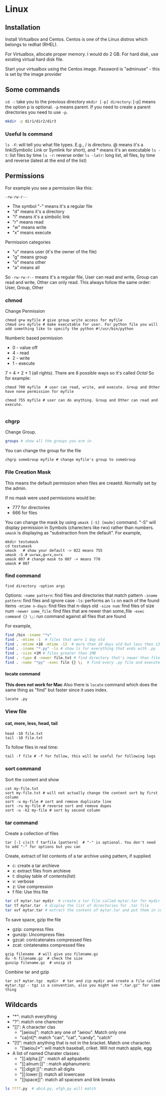 # Linux

## Installation

Install Virtualbox and Centos. Centos is one of the Linux distros which belongs to redhat (RHEL).

For Virtualbox, allocate proper memory. I would do 2 GB. For hard disk, use existing virtual hard disk file.

Start your virtualbox using the Centos image. Password is "adminuse" - this is set by the image provider

## Some commands

`cd -`: take you to the previous directory
`mkdir [-p] directory`: [-p] means the option p is optional. `-p` means parent. If you need to create a parent directories you need to use `-p`.

```bash
mkdir -p dir1/dir2/dir3
```

### Useful ls command

`ls -F`: will tell you what file types. E.g., / is directoru. @ means it's a link(Symbolic Link or Symlink for short), and \* means it's an executable
`ls -t`: list files by time
`ls -r`: reverse order
`ls -latr`: long list, all files, by time and reverse (latest at the end of the list)

## Permissions

For example you see a permission like this:

```
-rw-rw-r--
```

- The symbol "-" means it's a regular file
- "d" means it's a directory
- "l" means it's a simbolic link
- "r" means read
- "w" means write
- "x" means execute

Permission categories

- "u" means user (it's the owner of the file)
- "g" means group
- "o" means other
- "a" means all

So `-rw-rw-r--` means it's a regular file, User can read and write, Group can read and write, Other can only read. This always follow the same order: User, Group, Other

### chmod

Change Permission

```
chmod g+w myfile # give group write access for myfile
chmod u+x myfile # make executable for user. For python file you will add something like to specify the python #!/usr/bin/python
```

Numberic based permission

- 0 - value off
- 4 - read
- 2 - write
- 1 - execute

7 = 4 + 2 + 1 (all rights). There are 8 possible ways so it's called _Octal_
So for example:

```
chmod 700 myfile  # user can read, write, and execute. Group and Other have none permission for myfile

chmod 755 myfile # user can do anything. Group and Other can read and execute.


```

### chgrp

Change Group.

```bash
groups # show all the groups you are in

```

You can change the group for the file

```
chgrp someGroup myfile # change myfile's group to someGroup

```

### File Creation Mask

This means the default permission when files are creaetd. Normally set by the admin.

If no mask were used permissions would be:

- 777 for directories
- 666 for files

You can change the mask by using `umask [-S] [mode]` command. "-S" will display permission in Symbols (charecters like rwx) rather than numbers.
`umask` is displaying as "substraction from the default". For example,

```
mkdir testumask
cd testumask
umask   # show your default -> 022 means 755
umask -S # u=rwx,g=rx,o=rx
umask 007 # change mask to 007 -> means 770
umask # 007

```

### find command

```
find directory -option args
```

Options:
`-name pattern`: find files and directories that match pattern
`-iname pattern`: find files and ignore case
`-ls`: performs an `ls` on each of the found items
`-mtime n-days`: find files that n-days old
`-size num`: find files of size num
`-newer some_file`: find files that are newer than some_file
`-exec command {} \;`: run command against all files that are found

For example,

```bash
find /bin -iname "*v"
find . -mtime -1  # files that were 1 day old
find . -mtime +10 -mtime -13  # more than 10 days old but less then 13 days old
find . -iname "*.py" -ls # show ls for everything that ends with .py
find . -size +1M # files greater than 1MB
find . -type d -newer file.txt # find directory that's newer than file.txt
find . -name "*py" -exec file {} \;  # find every .py file and execute "file" command
```

#### locate command

**This does not work for Mac**
Also there is `locate` command which does the same thing as "find" but faster since it uses index.

```
locate .py
```

### View file

#### cat, more, less, head, tail

```
head -10 file.txt
tail -10 file.txt
```

To follow files in real time:

```
tail -f file # -f for follow, this will be useful for following logs

```

### sort command

Sort the content and show

```
cat my-file.txt
sort my-file.txt # will not actually change the content sort by first column
sort -u my-file # sort and remove duplicate line
sort -ru my-file # reverse sort and remove dupes
sort -u -k2 my-file # sort by second column

```

### tar command

Create a collection of files

```
tar [-] c|x|t f tarfile [pattern]  # "-" is optional. You don't need to add "-" for options but you can
```

Create, extract of list contents of a tar archive using pattern, if supplied

- c: create a tar archieve
- x: extract files from archieve
- t: display table of contents(list)
- v: verbose
- z: Use compression
- f file: Use this file

```bash
tar cf mytar.tar mydir  # create a tar file called mytar.tar for mydir
tar tf mytar.tar  # display the list of directories for .tar file
tar xvf mytar.tar # extract the content of mytar.tar and put them in current directory, with v for verbose
```

To save space, gzip the file

- gzip: compress files
- gunzip: Uncompress files
- gzcat: contcatenates compressed files
- zcat: cintatenates compressed files

```
gzip filename  # will give you filename.gz
du -h filename.gz  # check the size
gunzip filename.gz  # unzip it

```

Combine tar and gzip

```
tar zcf mytar.tgz  mydir  # tar and zip mydir and create a file called mytar.tgz - tgz is a convention, also you might see ".tar.gz" for same thing

```

## Wildcards

- "\*": match everything
- "?": match one charecter
- "[]": A character clas
  - "[aeiou]": match any one of "aeiou". Match only one
  - "ca[nt]\*: match "can", "cat", "candy", "catch"
- "[!]": match anything that is not in the bracket. Match one character.
  - "[!aeiou]\*": will match baseball, criket. Will not match apple, egg
- A list of named Charater classes:
  - "[[:alpha:]]" : match all aphpabetic
  - "[[:alnum:]]" : match alphanumeric
  - "[[:digit:]]": match all digits
  - "[[:lower:]]: match all lowercase
  - "[[space]]": match all spacesm and link breaks


```bash
ls ????.py  # abcd.py, efgh.py will match


```

